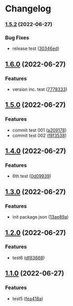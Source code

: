 # Changelog

### [1.5.2](https://github.com/Citysquirrel/release_prac/compare/v1.5.1...v1.5.2) (2022-06-27)


### Bug Fixes

* release test ([30346ed](https://github.com/Citysquirrel/release_prac/commit/30346ed99f8274f3de74b20612a5fe3f7658836d))

## [1.6.0](https://github.com/Citysquirrel/release_prac/compare/v1.5.0...v1.6.0) (2022-06-27)


### Features

* version inc. test ([7778333](https://github.com/Citysquirrel/release_prac/commit/77783333cbdaebcd641877a4fc6e183f48da1f42))

## [1.5.0](https://github.com/Citysquirrel/release_prac/compare/v1.4.0...v1.5.0) (2022-06-27)


### Features

* commit test 001 ([a209178](https://github.com/Citysquirrel/release_prac/commit/a209178b451de67ca999f2cb0a9a68ae636bcb68))
* commit test 002 ([f8f3538](https://github.com/Citysquirrel/release_prac/commit/f8f35387ccbae41329ada9df70b98b300cd38bdd))

## [1.4.0](https://github.com/Citysquirrel/release_prac/compare/v1.3.0...v1.4.0) (2022-06-27)


### Features

* 6th test ([0d09939](https://github.com/Citysquirrel/release_prac/commit/0d09939062c829a1d7223b8513dd24c0f17b2485))

## [1.3.0](https://github.com/Citysquirrel/release_prac/compare/v1.2.0...v1.3.0) (2022-06-27)


### Features

* init package.json ([13ae89a](https://github.com/Citysquirrel/release_prac/commit/13ae89a9fb918c1fdf82e59e1f4f82bd1a5ef05f))

## [1.2.0](https://github.com/Citysquirrel/release_prac/compare/v1.1.0...v1.2.0) (2022-06-27)


### Features

* test6 ([df83668](https://github.com/Citysquirrel/release_prac/commit/df836686e8821993aeca2bdd1f9de1ea49b8bb8d))

## [1.1.0](https://github.com/Citysquirrel/release_prac/compare/v1.0.0...v1.1.0) (2022-06-27)


### Features

* test5 ([fea418a](https://github.com/Citysquirrel/release_prac/commit/fea418a70ffe5d7801d0e0a0eb3730e51bacce4c))
